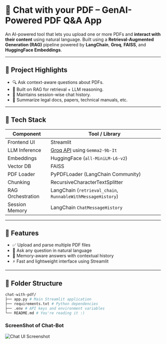 # 📄 Chat with your PDF – GenAI-Powered PDF Q&A App

An AI-powered tool that lets you upload one or more PDFs and **interact with their content** using natural language. Built using a **Retrieval-Augmented Generation (RAG)** pipeline powered by **LangChain**, **Groq**, **FAISS**, and **HuggingFace Embeddings**.

---

## 🚀 Project Highlights

- 🔍 Ask context-aware questions about PDFs.
- 🧠 Built on RAG for retrieval + LLM reasoning.
- 💬 Maintains session-wise chat history.
- 🧾 Summarize legal docs, papers, technical manuals, etc.

---

## 🧰 Tech Stack

| Component       | Tool / Library                        |
|-----------------|----------------------------------------|
| Frontend UI     | Streamlit                              |
| LLM Inference   | [Groq API](https://console.groq.com/) using `Gemma2-9b-It` |
| Embeddings      | HuggingFace (`all-MiniLM-L6-v2`)       |
| Vector DB       | FAISS                                  |
| PDF Loader      | PyPDFLoader (LangChain Community)      |
| Chunking        | RecursiveCharacterTextSplitter         |
| RAG Orchestration | LangChain (`retrieval_chain`, `RunnableWithMessageHistory`) |
| Session Memory  | LangChain `ChatMessageHistory`         |

---

## 🧩 Features

- ✅ Upload and parse multiple PDF files
- 🤖 Ask any question in natural language
- 🧠 Memory-aware answers with contextual history
- ⚡ Fast and lightweight interface using Streamlit

---

## 📁 Folder Structure


```bash
chat-with-pdf/
├── app.py # Main Streamlit application
├── requirements.txt # Python dependencies
├── .env # API keys and environment variables
└── README.md # You're reading it :)

```


### ScreenShot of Chat-Bot

![Chat UI Screenshot](https://res.cloudinary.com/dglwzejwk/image/upload/v1751390932/75a09bce-0271-4767-a708-e6c33be01577.png)



